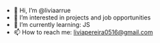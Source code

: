- 👋 Hi, I’m @liviaarrue
- 👀 I’m interested in projects and job opportunities
- 🌱 I’m currently learning: JS
- 📫 How to reach me: liviapereira0516@gmail.com

<!---
Livia-Arr/Livia-Arr is a ✨ special ✨ repository because its `README.md` (this file) appears on your GitHub profile.
You can click the Preview link to take a look at your changes.
--->
